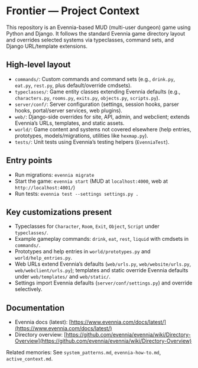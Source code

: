 # Frontier — Project Context

This repository is an Evennia-based MUD (multi-user dungeon) game using Python and Django. It follows the standard Evennia game directory layout and overrides selected systems via typeclasses, command sets, and Django URL/template extensions.

## High-level layout
- `commands/`: Custom commands and command sets (e.g., `drink.py`, `eat.py`, `rest.py`, plus default/override cmdsets).
- `typeclasses/`: Game entity classes extending Evennia defaults (e.g., `characters.py`, `rooms.py`, `exits.py`, `objects.py`, `scripts.py`).
- `server/conf/`: Server configuration (settings, session hooks, parser hooks, portal/server services, web plugins).
- `web/`: Django-side overrides for site, API, admin, and webclient; extends Evennia’s URLs, templates, and static assets.
- `world/`: Game content and systems not covered elsewhere (help entries, prototypes, models/migrations, utilities like `hexmap.py`).
- `tests/`: Unit tests using Evennia’s testing helpers (`EvenniaTest`).

## Entry points
- Run migrations: `evennia migrate`
- Start the game: `evennia start` (MUD at `localhost:4000`, web at `http://localhost:4001/`)
- Run tests: `evennia test --settings settings.py .`

## Key customizations present
- Typeclasses for `Character`, `Room`, `Exit`, `Object`, `Script` under `typeclasses/`.
- Example gameplay commands: `drink`, `eat`, `rest`, `liquid` with cmdsets in `commands/`.
- Prototypes and help entries in `world/prototypes.py` and `world/help_entries.py`.
- Web URLs extend Evennia’s defaults (`web/urls.py`, `web/website/urls.py`, `web/webclient/urls.py`); templates and static override Evennia defaults under `web/templates/` and `web/static/`.
- Settings import Evennia defaults (`server/conf/settings.py`) and override selectively.

## Documentation
- Evennia docs (latest): [https://www.evennia.com/docs/latest/](https://www.evennia.com/docs/latest/)
- Directory overview: [https://github.com/evennia/evennia/wiki/Directory-Overview](https://github.com/evennia/evennia/wiki/Directory-Overview)

Related memories: See `system_patterns.md`, `evennia-how-to.md`, `active_context.md`.

